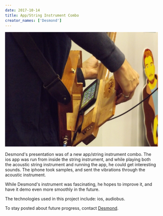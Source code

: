 ```yaml
---
date: 2017-10-14
title: App/String Instrument Combo
creator_names: ['Desmond']
---
```

![A close up of Desmond's sample instrument. This shows the inside of the stringed instrument's sound box, with the phone held in place inside, right before Desmond closes it to play. ](/assets/events/20171014/DSCF8989.jpg)

Desmond's presentation  was of a new app/string instrument combo. The ios app was run from inside the string instrument, and while playing both the acoustic string instrument and running the app, he could get interesting sounds. The iphone took samples, and sent the vibrations through the acoustic instrument.

While Desmond's instrument was fascinating, he hopes to improve it, and have it demo even more smoothly in the future.

The technologies used in this project include:
ios, audiobus.

To stay posted about future progress, contact [Desmond](mailto:desmondsdrum@gmail.com).

